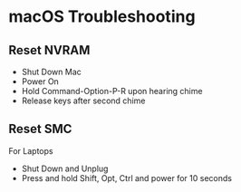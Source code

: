 # macOS Troubleshooting

## Reset NVRAM
  * Shut Down Mac
  * Power On
  * Hold Command-Option-P-R upon hearing chime
  * Release keys after second chime

## Reset SMC 
For Laptops
  * Shut Down and Unplug
  * Press and hold Shift, Opt, Ctrl and power for 10 seconds
